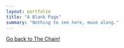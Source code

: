 ```yaml
---
layout: portfolio
title: "A Blank Page"
summary: "Nothing to see here, move along."
---
```

[Go back to The Chain!](index.html)

